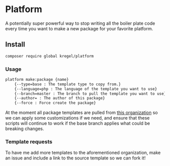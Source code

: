 # Platform
A potentially super powerful way to stop writing all the boiler plate code every time you want to make a new package for your favorite platform.

## Install
```bash
composer require global kregel/platform
```

### Usage
```bash
platform make:package {name}
    {--type=base : The template type to copy from.}
    {--language=php : The language of the template you want to use}
    {--branch=master : The branch to pull the template you want to use}
    {--author= : The author of this package}
    {--force : Force create the package}
```

At the moment all package templates are pulled from [this organization](https://github.com/project-template) so we can apply some customizations if we need, and ensure that these scripts will continue to work if the base branch applies what could be breaking changes.

### Template requests
To have me add more templates to the aforementioned organization, make an issue and include a link to the source template so we can fork it!

